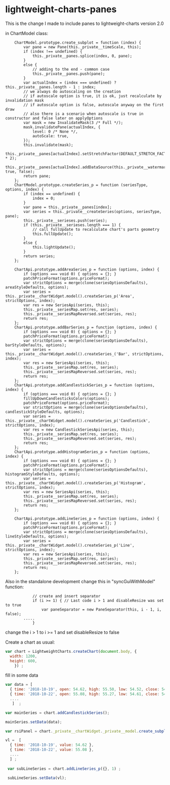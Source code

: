 # lightweight-charts-panes

This is the change I made to include panes to lightweight-charts version 2.0


in ChartModel class:

        ChartModel.prototype.create_subplot = function (index) {
            var pane = new Pane(this._private__timeScale, this);
            if (index !== undefined) {
                this._private__panes.splice(index, 0, pane);
            }
            else {
                // adding to the end - common case
                this._private__panes.push(pane);
            }
            var actualIndex = (index === undefined) ? this._private__panes.length - 1 : index;
            // we always do autoscaling on the creation
            // if autoscale option is true, it is ok, just recalculate by invalidation mask
            // if autoscale option is false, autoscale anyway on the first draw
            // also there is a scenario when autoscale is true in constructor and false later on applyOptions
            var mask = new InvalidateMask(3 /* Full */);
            mask.invalidatePane(actualIndex, {
                level: 0 /* None */,
                autoScale: true,
            });
            this.invalidate(mask);
            this._private__panes[actualIndex].setStretchFactor(DEFAULT_STRETCH_FACTOR * 2);
            this._private__panes[actualIndex].addDataSource(this._private__watermark, true, false);
            return pane;
        };
        ChartModel.prototype.createSeries_p = function (seriesType, options, index) {
            if (index == undefined) {
                index = 0;
            }
            var pane = this._private__panes[index];
            var series = this._private__createSeries(options, seriesType, pane);
            this._private__serieses.push(series);
            if (this._private__serieses.length === 1) {
                // call fullUpdate to recalculate chart's parts geometry
                this.fullUpdate();
            }
            else {
                this.lightUpdate();
            }
            return series;
        };

        ChartApi.prototype.addAreaSeries_p = function (options, index) {
            if (options === void 0) { options = {}; }
            patchPriceFormat(options.priceFormat);
            var strictOptions = merge(clone(seriesOptionsDefaults), areaStyleDefaults, options);
            var series = this._private__chartWidget.model().createSeries_p('Area', strictOptions, index);
            var res = new SeriesApi(series, this);
            this._private__seriesMap.set(res, series);
            this._private__seriesMapReversed.set(series, res);
            return res;
        };
        ChartApi.prototype.addBarSeries_p = function (options, index) {
            if (options === void 0) { options = {}; }
            patchPriceFormat(options.priceFormat);
            var strictOptions = merge(clone(seriesOptionsDefaults), barStyleDefaults, options);
            var series = this._private__chartWidget.model().createSeries_('Bar', strictOptions, index);
            var res = new SeriesApi(series, this);
            this._private__seriesMap.set(res, series);
            this._private__seriesMapReversed.set(series, res);
            return res;
        };
        ChartApi.prototype.addCandlestickSeries_p = function (options, index) {
            if (options === void 0) { options = {}; }
            fillUpDownCandlesticksColors(options);
            patchPriceFormat(options.priceFormat);
            var strictOptions = merge(clone(seriesOptionsDefaults), candlestickStyleDefaults, options);
            var series = this._private__chartWidget.model().createSeries_p('Candlestick', strictOptions, index);
            var res = new CandlestickSeriesApi(series, this);
            this._private__seriesMap.set(res, series);
            this._private__seriesMapReversed.set(series, res);
            return res;
        };
        ChartApi.prototype.addHistogramSeries_p = function (options, index) {
            if (options === void 0) { options = {}; }
            patchPriceFormat(options.priceFormat);
            var strictOptions = merge(clone(seriesOptionsDefaults), histogramStyleDefaults, options);
            var series = this._private__chartWidget.model().createSeries_p('Histogram', strictOptions, index);
            var res = new SeriesApi(series, this);
            this._private__seriesMap.set(res, series);
            this._private__seriesMapReversed.set(series, res);
            return res;
        };

        ChartApi.prototype.addLineSeries_p = function (options, index) {
            if (options === void 0) { options = {}; }
            patchPriceFormat(options.priceFormat);
            var strictOptions = merge(clone(seriesOptionsDefaults), lineStyleDefaults, options);
            var series = this._private__chartWidget.model().createSeries_p('Line', strictOptions, index);
            var res = new SeriesApi(series, this);
            this._private__seriesMap.set(res, series);
            this._private__seriesMapReversed.set(series, res);
            return res;
        };


Also in the standalone development change this in "syncGuiWithModel" function:

                // create and insert separator
                if (i >= 1) { // Last code i > 1 and disableResize was set to true
                    var paneSeparator = new PaneSeparator(this, i - 1, i, false);
		    .....
                }


change the i > 1 to i >= 1 and set disableResize to false

Create a chart as usual: 
  ```javascript 
  var chart = LightweightCharts.createChart(document.body, {
	width: 1200,
	height: 600,
      }) ;
   ```
      
  fill in some data
   
  ```javascript 
  var data = [
	{ time: '2018-10-19', open: 54.62, high: 55.50, low: 54.52, close: 54.90 },
	{ time: '2018-10-22', open: 55.08, high: 55.27, low: 54.61, close: 54.98 }, 
	....
	 ]  ;
 
  var mainSeries = chart.addCandlestickSeries();

  mainSeries.setData(data);
  
  var rsiPanel = chart._private__chartWidget._private__model.create_subplot(1) ;
  
  vl =  [	   
    { time: '2018-10-19', value: 54.62 },
    { time: '2018-10-22', value: 55.08 },
    ....
    ] ;
    
   var subLineSeries = chart.addLineSeries_p({}, 1) ;

   subLineSeries.setData(vl);
   
  ```
